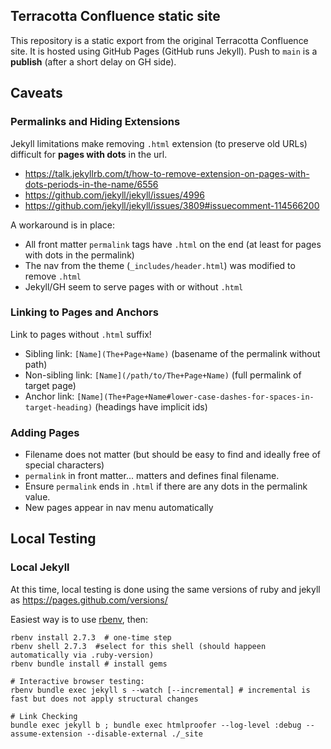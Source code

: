 Terracotta Confluence static site
-------

This repository is a static export from the original Terracotta Confluence site. 
It is hosted using GitHub Pages (GitHub runs Jekyll).  Push to `main` is a **publish** (after a short delay on GH side). 

## Caveats

### Permalinks and Hiding Extensions
Jekyll limitations make removing `.html` extension (to preserve old URLs) difficult for **pages with dots** in the url.
* https://talk.jekyllrb.com/t/how-to-remove-extension-on-pages-with-dots-periods-in-the-name/6556
* https://github.com/jekyll/jekyll/issues/4996
* https://github.com/jekyll/jekyll/issues/3809#issuecomment-114566200

A workaround is in place:
* All front matter `permalink` tags have `.html` on the end (at least for pages with dots in the permalink)
* The nav from the theme (`_includes/header.html`) was modified to remove `.html`
* Jekyll/GH seem to serve pages with or without `.html`

### Linking to Pages and Anchors

Link to pages without `.html` suffix!

* Sibling link: `[Name](The+Page+Name)` (basename of the permalink without path)
* Non-sibling link: `[Name](/path/to/The+Page+Name)` (full permalink of target page)
* Anchor link: `[Name](The+Page+Name#lower-case-dashes-for-spaces-in-target-heading)` (headings have implicit ids)

### Adding Pages

* Filename does not matter (but should be easy to find and ideally free of special characters)
* `permalink` in front matter... matters and defines final filename.
* Ensure `permalink` ends in `.html` if there are any dots in the permalink value.
* New pages appear in nav menu automatically

## Local Testing

### Local Jekyll
At this time, local testing is done using the same versions of ruby and jekyll as https://pages.github.com/versions/

Easiest way is to use [rbenv](https://github.com/rbenv/rbenv), then:
```shell
rbenv install 2.7.3  # one-time step
rbenv shell 2.7.3  #select for this shell (should happeen automatically via .ruby-version)
rbenv bundle install # install gems

# Interactive browser testing:
rbenv bundle exec jekyll s --watch [--incremental] # incremental is fast but does not apply structural changes

# Link Checking
bundle exec jekyll b ; bundle exec htmlproofer --log-level :debug --assume-extension --disable-external ./_site
```

